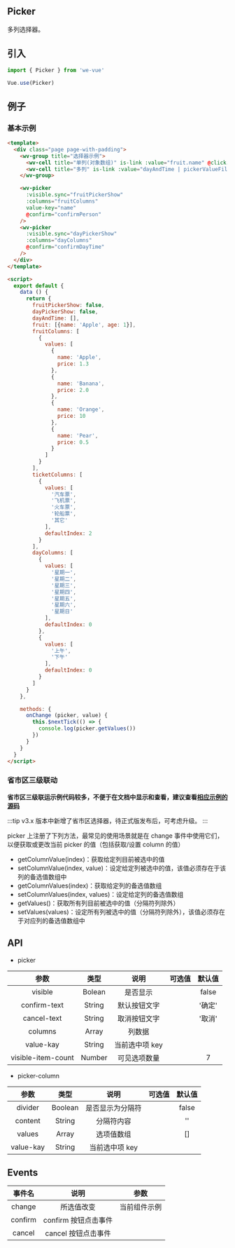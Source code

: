 Picker
---
多列选择器。

## 引入

```js
import { Picker } from 'we-vue'

Vue.use(Picker)
```

## 例子

### 基本示例

```html
<template>
  <div class="page page-with-padding">
    <wv-group title="选择器示例">
      <wv-cell title="单列(对象数组)" is-link :value="fruit.name" @click.native="fruitPickerShow = true" />
      <wv-cell title="多列" is-link :value="dayAndTime | pickerValueFilter" @click.native="dayPickerShow = true" />
    </wv-group>

    <wv-picker
      :visible.sync="fruitPickerShow"
      :columns="fruitColumns"
      value-key="name"
      @confirm="confirmPerson"
    />
    <wv-picker
      :visible.sync="dayPickerShow"
      :columns="dayColumns"
      @confirm="confirmDayTime"
    />
  </div>
</template>

<script>
  export default {
    data () {
      return {
        fruitPickerShow: false,
        dayPickerShow: false,
        dayAndTime: [],
        fruit: [{name: 'Apple', age: 1}],
        fruitColumns: [
          {
            values: [
              {
                name: 'Apple',
                price: 1.3
              },
              {
                name: 'Banana',
                price: 2.0
              },
              {
                name: 'Orange',
                price: 10
              },
              {
                name: 'Pear',
                price: 0.5
              }
            ]
          }
        ],
        ticketColumns: [
          {
            values: [
              '汽车票',
              '飞机票',
              '火车票',
              '轮船票',
              '其它'
            ],
            defaultIndex: 2
          }
        ],
        dayColumns: [
          {
            values: [
              '星期一',
              '星期二',
              '星期三',
              '星期四',
              '星期五',
              '星期六',
              '星期日'
            ],
            defaultIndex: 0
          },
          {
            values: [
              '上午',
              '下午'
            ],
            defaultIndex: 0
          }
        ]
      }
    },

    methods: {
      onChange (picker, value) {
        this.$nextTick(() => {
          console.log(picker.getValues())
        })
      }
    }
  }
</script>
```

### 省市区三级联动

**省市区三级联运示例代码较多，不便于在文档中显示和查看，建议查看[相应示例的源码](https://github.com/tianyong90/we-vue/blob/v2/example/pages/picker.vue)**

:::tip
v3.x 版本中新增了省市区选择器，待正式版发布后，可考虑升级。
:::

picker 上注册了下列方法，最常见的使用场景就是在 change 事件中使用它们，以便获取或更改当前 picker 的值（包括获取/设置 column 的值）

- getColumnValue(index)：获取给定列目前被选中的值
- setColumnValue(index, value)：设定给定列被选中的值，该值必须存在于该列的备选值数组中
- getColumnValues(index)：获取给定列的备选值数组
- setColumnValues(index, values)：设定给定列的备选值数组
- getValues()：获取所有列目前被选中的值（分隔符列除外）
- setValues(values)：设定所有列被选中的值（分隔符列除外），该值必须存在于对应列的备选值数组中

## API

- picker

|   参数   |   类型    |   说明   | 可选值  |  默认值  |
| :----: | :-----: | :----: | :--: | :---: |
| visible  | Bolean  |  是否显示   |      |   false    |
| confirm-text  | String  |  默认按钮文字   |      |   '确定'    |
| cancel-text  | String  |  取消按钮文字   |      |   '取消'    |
| columns  | Array  |  列数据   |      |       |
| value-kay  | String  |  当前选中项 key   |      |        |
| visible-item-count  | Number  |  可见选项数量   |      |  7   |

- picker-column

|   参数   |   类型    |   说明   | 可选值  |  默认值  |
| :----: | :-----: | :----: | :--: | :---: |
| divider  | Boolean  |  是否显示为分隔符   |      |   false    |
| content  | String  |  分隔符内容   |      |   ''    |
| values  | Array  |  选项值数组   |      |   []    |
| value-kay  | String  |  当前选中项 key   |      |       |

## Events

|   事件名   |   说明    |   参数   |
| :----: | :-----: | :----: |
| change  | 所选值改变  |  当前组件示例   |
| confirm  | confirm 按钮点击事件  |     |
| cancel  | cancel 按钮点击事件  |     |
